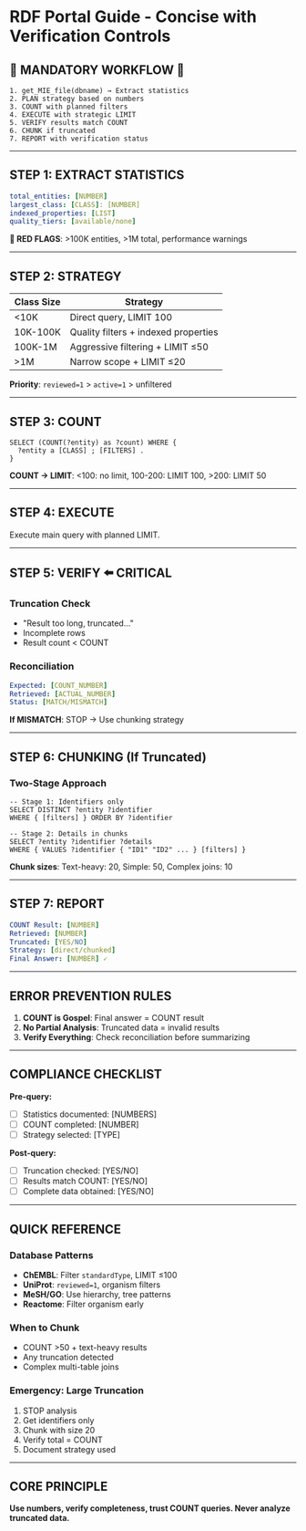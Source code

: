 # RDF Portal Guide - Concise with Verification Controls

## 🚨 MANDATORY WORKFLOW 🚨

```
1. get_MIE_file(dbname) → Extract statistics
2. PLAN strategy based on numbers  
3. COUNT with planned filters
4. EXECUTE with strategic LIMIT
5. VERIFY results match COUNT
6. CHUNK if truncated
7. REPORT with verification status
```

---

## STEP 1: EXTRACT STATISTICS

```yaml
total_entities: [NUMBER]
largest_class: [CLASS]: [NUMBER] 
indexed_properties: [LIST]
quality_tiers: [available/none]
```

**🚨 RED FLAGS**: >100K entities, >1M total, performance warnings

---

## STEP 2: STRATEGY

| Class Size | Strategy |
|------------|----------|
| <10K | Direct query, LIMIT 100 |
| 10K-100K | Quality filters + indexed properties |
| 100K-1M | Aggressive filtering + LIMIT ≤50 |
| >1M | Narrow scope + LIMIT ≤20 |

**Priority**: `reviewed=1` > `active=1` > unfiltered

---

## STEP 3: COUNT

```sparql
SELECT (COUNT(?entity) as ?count) WHERE {
  ?entity a [CLASS] ; [FILTERS] .
}
```

**COUNT → LIMIT**: <100: no limit, 100-200: LIMIT 100, >200: LIMIT 50

---

## STEP 4: EXECUTE

Execute main query with planned LIMIT.

---

## STEP 5: VERIFY ⬅️ CRITICAL

### Truncation Check
- "Result too long, truncated..."
- Incomplete rows
- Result count < COUNT

### Reconciliation
```yaml
Expected: [COUNT_NUMBER]
Retrieved: [ACTUAL_NUMBER]  
Status: [MATCH/MISMATCH]
```

**If MISMATCH**: STOP → Use chunking strategy

---

## STEP 6: CHUNKING (If Truncated)

### Two-Stage Approach
```sparql
-- Stage 1: Identifiers only
SELECT DISTINCT ?entity ?identifier 
WHERE { [filters] } ORDER BY ?identifier

-- Stage 2: Details in chunks  
SELECT ?entity ?identifier ?details
WHERE { VALUES ?identifier { "ID1" "ID2" ... } [filters] }
```

**Chunk sizes**: Text-heavy: 20, Simple: 50, Complex joins: 10

---

## STEP 7: REPORT

```yaml
COUNT Result: [NUMBER]
Retrieved: [NUMBER] 
Truncated: [YES/NO]
Strategy: [direct/chunked]
Final Answer: [NUMBER] ✓
```

---

## ERROR PREVENTION RULES

1. **COUNT is Gospel**: Final answer = COUNT result
2. **No Partial Analysis**: Truncated data = invalid results  
3. **Verify Everything**: Check reconciliation before summarizing

---

## COMPLIANCE CHECKLIST

**Pre-query:**
- [ ] Statistics documented: [NUMBERS]
- [ ] COUNT completed: [NUMBER]
- [ ] Strategy selected: [TYPE]

**Post-query:**
- [ ] Truncation checked: [YES/NO]
- [ ] Results match COUNT: [YES/NO]
- [ ] Complete data obtained: [YES/NO]

---

## QUICK REFERENCE

### Database Patterns
- **ChEMBL**: Filter `standardType`, LIMIT ≤100
- **UniProt**: `reviewed=1`, organism filters
- **MeSH/GO**: Use hierarchy, tree patterns
- **Reactome**: Filter organism early

### When to Chunk
- COUNT >50 + text-heavy results
- Any truncation detected
- Complex multi-table joins

### Emergency: Large Truncation
1. STOP analysis
2. Get identifiers only  
3. Chunk with size 20
4. Verify total = COUNT
5. Document strategy used

---

## CORE PRINCIPLE

**Use numbers, verify completeness, trust COUNT queries. Never analyze truncated data.**